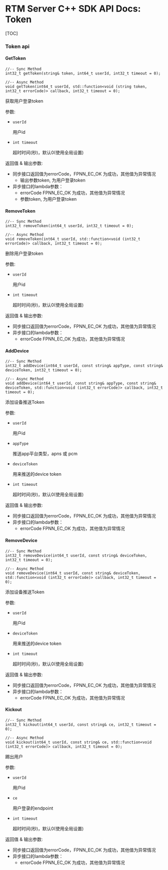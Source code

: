# RTM Server C++ SDK API Docs: Token

[TOC]

### Token api



#### GetToken

	//-- Sync Method
	int32_t getToken(string& token, int64_t userId, int32_t timeout = 0);
	
	//-- Async Method
	void getToken(int64_t userId, std::function<void (string token, int32_t errorCode)> callback, int32_t timeout = 0);

获取用户登录token

参数:

+ `userId` 

  用户id

+ `int timeout`

  超时时间(秒)，默认0(使用全局设置)


返回值 & 输出参数:

+ 同步接口返回值为errorCode，FPNN_EC_OK 为成功，其他值为异常情况
  * 输出参数token, 为用户登录token
+ 异步接口的lambda参数：
  * errorCode FPNN_EC_OK 为成功，其他值为异常情况
  * 参数token, 为用户登录token



#### RemoveToken

	//-- Sync Method
	int32_t removeToken(int64_t userId, int32_t timeout = 0);
	
	//-- Async Method
	void removeToken(int64_t userId, std::function<void (int32_t errorCode)> callback, int32_t timeout = 0);

删除用户登录token

参数:

+ `userId` 

  用户id

+ `int timeout`

  超时时间(秒)，默认0(使用全局设置)


返回值 & 输出参数:

+ 同步接口返回值为errorCode，FPNN_EC_OK 为成功，其他值为异常情况
+ 异步接口的lambda参数：
  * errorCode FPNN_EC_OK 为成功，其他值为异常情况





#### AddDevice

	//-- Sync Method
	int32_t addDevice(int64_t userId, const string& appType, const string& deviceToken, int32_t timeout = 0);
	
	//-- Async Method
	void addDevice(int64_t userId, const string& appType, const string& deviceToken, std::function<void (int32_t errorCode)> callback, int32_t timeout = 0);

添加设备推送Token

参数:

+ `userId` 

  用户id

+ `appType` 

  推送app平台类型，apns 或 pcm

+ `deviceToken` 

  用来推送的device token

+ `int timeout`

  超时时间(秒)，默认0(使用全局设置)


返回值 & 输出参数:

+ 同步接口返回值为errorCode，FPNN_EC_OK 为成功，其他值为异常情况
+ 异步接口的lambda参数：
  * errorCode FPNN_EC_OK 为成功，其他值为异常情况



#### RemoveDevice

	//-- Sync Method
	int32_t removeDevice(int64_t userId, const string& deviceToken, int32_t timeout = 0);
	
	//-- Async Method
	void removeDevice(int64_t userId, const string& deviceToken, std::function<void (int32_t errorCode)> callback, int32_t timeout = 0);

添加设备推送Token

参数:

+ `userId` 

  用户id

+ `deviceToken` 

  用来推送的device token

+ `int timeout`

  超时时间(秒)，默认0(使用全局设置)


返回值 & 输出参数:

+ 同步接口返回值为errorCode，FPNN_EC_OK 为成功，其他值为异常情况
+ 异步接口的lambda参数：
  * errorCode FPNN_EC_OK 为成功，其他值为异常情况



#### Kickout

	//-- Sync Method
	int32_t kickout(int64_t userId, const string& ce, int32_t timeout = 0);
	
	//-- Async Method
	void kickout(int64_t userId, const string& ce, std::function<void (int32_t errorCode)> callback, int32_t timeout = 0);

踢出用户

参数:

+ `userId` 

  用户id

+ `ce` 

  用户登录的endpoint

+ `int timeout`

  超时时间(秒)，默认0(使用全局设置)


返回值 & 输出参数:

+ 同步接口返回值为errorCode，FPNN_EC_OK 为成功，其他值为异常情况
+ 异步接口的lambda参数：
  * errorCode FPNN_EC_OK 为成功，其他值为异常情况

